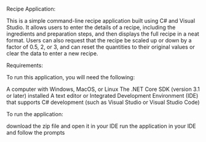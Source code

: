 Recipe Application:

This is a simple command-line recipe application built using C# and Visual Studio. It allows users to enter the details of a recipe, including the ingredients and preparation steps, and then displays the full recipe in a neat format. Users can also request that the recipe be scaled up or down by a factor of 0.5, 2, or 3, and can reset the quantities to their original values or clear the data to enter a new recipe.

Requirements:

To run this application, you will need the following:

A computer with Windows, MacOS, or Linux
The .NET Core SDK (version 3.1 or later) installed
A text editor or Integrated Development Environment (IDE) that supports C# development (such as Visual Studio or Visual Studio Code)

To run the application:

download the zip file and open it in your IDE
run the application in your IDE and follow the prompts
